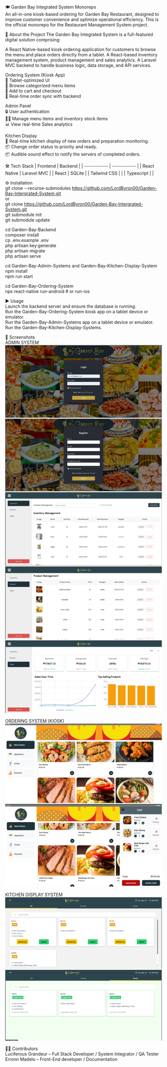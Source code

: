 🍽️ Garden Bay Integrated System Monorepo  
An all-in-one kiosk-based ordering for Garden Bay Restaurant, designed to improve customer convenience and optimize operational efficiency.
This is the official monorepo for the Restaurant Management System project.

🧾 About the Project
The Garden Bay Integrated System is a full-featured digital solution comprising:

A React Native-based kiosk ordering application for customers to browse the menu and place orders directly from a tablet.
A React-based Inventory management system, product management and sales analytics.
A Laravel MVC backend to handle business logic, data storage, and API services.

Ordering System (Kiosk App)  
📱 Tablet-optimized UI  
🍔 Browse categorized menu items  
🛒 Add to cart and checkout  
🔄 Real-time order sync with backend  

Admin Panel  
🔒 User authentication  
🧑‍🍳 Manage menu items and inventory stock items  
📊 View real-time Sales analytics

Kitchen Display  
🍳 Real-time kitchen display of new orders and preparation monitoring.  
📦 Change order status to priority and ready.  
📦 Audible sound effect to notify the servers of completed orders.  



🛠 Tech Stack
| Frontend     | Backend      | 
| ------------ | ------------ |
| React Native | Laravel MVC  | 
| React        | SQLite       |
| Tailwind CSS |              |
| Typescript   |              |



⚙️ Installation  
git clone --recurse-submodules https://github.com/LordByron00/Garden-Bay-Intergrated-System.git  
or  
git clone https://github.com/LordByron00/Garden-Bay-Intergrated-System.git  
git submodule init  
git submodule update  


cd Garden-Bay-Backend  
composer install  
cp .env.example .env  
php artisan key:generate  
php artisan migrate  
php artisan serve  

cd Garden-Bay-Admin-Systems and Garden-Bay-Kitchen-Display-System  
npm install  
npm run start  

cd Garden-Bay-Ordering-System  
npx react-native run-android # or run-ios  

▶️ Usage  
Launch the backend server and ensure the database is running.  
Run the Garden-Bay-Ordering-System kiosk app on a tablet device or emulator.  
Run the Garden-Bay-Admin-Systems app on a tablet device or emulator.  
Run the Garden-Bay-Kitchen-Display-Systems.  

📸 Screenshots  
ADMIN SYSTEM  
![ADMIN AUTHENTICATION](/images/image.png)
![ADMIN REGISTRATION](/images/image-1.png)
![ADMIN Inventory Tab](/images/image-2.png)
![ADMIN Product Tab](/images/image-4.png)
![ADMIN Sales Analytics Tab](/images/image-3.png)

ORDERING SYSTEM (KIOSK)
![ORDERING SYSTEM MENU](/images/image-5.png)
![ORDERING SYSTEM CART](/images/image-6.png)

KITCHEN DISPLAY SYSTEM
![Kitchen Display System](/images/image-7.png)
![alt text](/images/image-8.png)

👨‍💻 Contributors  
Luciferous Grandeur – Full Stack Developer / System Integrator /  QA Tester  
Erronn Madelo – Front-End developer / Documentation


